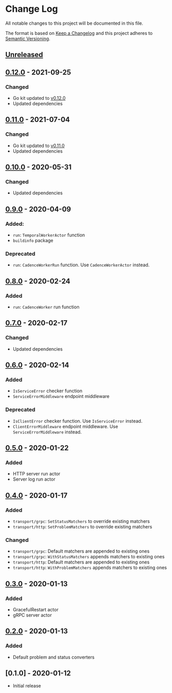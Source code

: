 # Change Log


All notable changes to this project will be documented in this file.

The format is based on [Keep a Changelog](http://keepachangelog.com/en/1.0.0/)
and this project adheres to [Semantic Versioning](http://semver.org/spec/v2.0.0.html).


## [Unreleased]


## [0.12.0] - 2021-09-25

### Changed

- Go kit updated to [v0.12.0](https://github.com/go-kit/kit/releases/tag/v0.12.0)
- Updated dependencies


## [0.11.0] - 2021-07-04

### Changed

- Go kit updated to [v0.11.0](https://github.com/go-kit/kit/releases/tag/v0.11.0)
- Updated dependencies


## [0.10.0] - 2020-05-31

### Changed

- Updated dependencies


## [0.9.0] - 2020-04-09

### Added:

- `run`: `TemporalWorkerActor` function
- `buildinfo` package

### Deprecated

- `run`: `CadenceWorkerRun` function. Use `CadenceWorkerActor` instead.


## [0.8.0] - 2020-02-24

### Added

- `run`: `CadenceWorker` run function


## [0.7.0] - 2020-02-17

### Changed

- Updated dependencies


## [0.6.0] - 2020-02-14

### Added

- `IsServiceError` checker function
- `ServiceErrorMiddleware` endpoint middleware

### Deprecated

- `IsClientError` checker function. Use `IsServiceError` instead.
- `ClientErrorMiddleware` endpoint middleware. Use `ServiceErrorMiddleware` instead.


## [0.5.0] - 2020-01-22

### Added

- HTTP server run actor
- Server log run actor


## [0.4.0] - 2020-01-17

### Added

- `transport/grpc`: `SetStatusMatchers` to override existing matchers
- `transport/http`: `SetProblemMatchers` to override existing matchers

### Changed

- `transport/grpc`: Default matchers are appended to existing ones
- `transport/grpc`: `WithStatusMatchers` appends matchers to existing ones
- `transport/http`: Default matchers are appended to existing ones
- `transport/http`: `WithProblemMatchers` appends matchers to existing ones


## [0.3.0] - 2020-01-13

### Added

- GracefulRestart actor
- gRPC server actor


## [0.2.0] - 2020-01-13

### Added

- Default problem and status converters


## [0.1.0] - 2020-01-12

- Initial release


[Unreleased]: https://github.com/sagikazarmark/appkit/compare/v0.12.0...HEAD
[0.12.0]: https://github.com/sagikazarmark/appkit/compare/v0.11.0...v0.12.0
[0.11.0]: https://github.com/sagikazarmark/appkit/compare/v0.10.0...v0.11.0
[0.10.0]: https://github.com/sagikazarmark/appkit/compare/v0.9.0...v0.10.0
[0.9.0]: https://github.com/sagikazarmark/appkit/compare/v0.8.0...v0.9.0
[0.8.0]: https://github.com/sagikazarmark/appkit/compare/v0.7.0...v0.8.0
[0.7.0]: https://github.com/sagikazarmark/appkit/compare/v0.6.0...v0.7.0
[0.6.0]: https://github.com/sagikazarmark/appkit/compare/v0.5.0...v0.6.0
[0.5.0]: https://github.com/sagikazarmark/appkit/compare/v0.4.0...v0.5.0
[0.4.0]: https://github.com/sagikazarmark/appkit/compare/v0.3.0...v0.4.0
[0.3.0]: https://github.com/sagikazarmark/appkit/compare/v0.2.0...v0.3.0
[0.2.0]: https://github.com/sagikazarmark/appkit/compare/v0.1.0...v0.2.0
